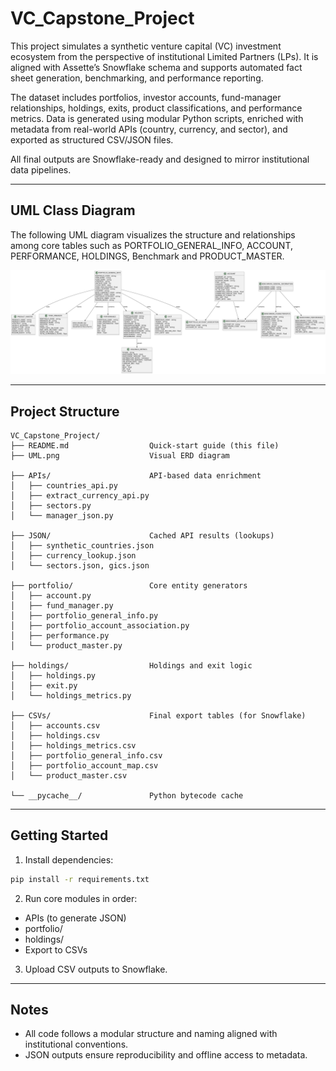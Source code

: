 # VC_Capstone_Project

This project simulates a synthetic venture capital (VC) investment ecosystem from the perspective of institutional Limited Partners (LPs). It is aligned with Assette’s Snowflake schema and supports automated fact sheet generation, benchmarking, and performance reporting.

The dataset includes portfolios, investor accounts, fund-manager relationships, holdings, exits, product classifications, and performance metrics. Data is generated using modular Python scripts, enriched with metadata from real-world APIs (country, currency, and sector), and exported as structured CSV/JSON files.

All final outputs are Snowflake-ready and designed to mirror institutional data pipelines.

---

## UML Class Diagram

The following UML diagram visualizes the structure and relationships among core tables such as PORTFOLIO_GENERAL_INFO, ACCOUNT, PERFORMANCE, HOLDINGS, Benchmark and PRODUCT_MASTER.

![ERD](./UML.png)

---

## Project Structure

```
VC_Capstone_Project/
├── README.md                  Quick-start guide (this file)
├── UML.png                    Visual ERD diagram

├── APIs/                      API-based data enrichment
│   ├── countries_api.py
│   ├── extract_currency_api.py
│   ├── sectors.py
│   └── manager_json.py

├── JSON/                      Cached API results (lookups)
│   ├── synthetic_countries.json
│   ├── currency_lookup.json
│   └── sectors.json, gics.json

├── portfolio/                 Core entity generators
│   ├── account.py
│   ├── fund_manager.py
│   ├── portfolio_general_info.py
│   ├── portfolio_account_association.py
│   ├── performance.py
│   └── product_master.py

├── holdings/                  Holdings and exit logic
│   ├── holdings.py
│   ├── exit.py
│   └── holdings_metrics.py

├── CSVs/                      Final export tables (for Snowflake)
│   ├── accounts.csv
│   ├── holdings.csv
│   ├── holdings_metrics.csv
│   ├── portfolio_general_info.csv
│   ├── portfolio_account_map.csv
│   └── product_master.csv

└── __pycache__/               Python bytecode cache
```

---

## Getting Started

1. Install dependencies:
```bash
pip install -r requirements.txt
```

2. Run core modules in order:
- APIs (to generate JSON)
- portfolio/
- holdings/
- Export to CSVs

3. Upload CSV outputs to Snowflake.

---

## Notes

- All code follows a modular structure and naming aligned with institutional conventions.
- JSON outputs ensure reproducibility and offline access to metadata.
